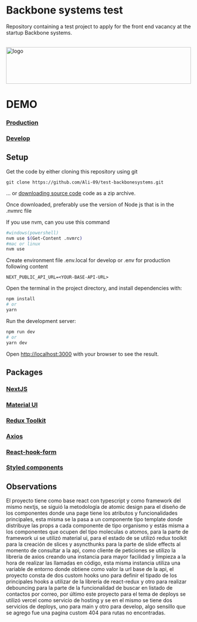 # Backbone systems test

Repository containing a test project to apply for the front end vacancy at the startup Backbone systems.

<br/>
<img src="https://assets.website-files.com/6318e08ac4910dc571c44f02/6318e2d9ffc55451438398bf_BackboneSystems_Blanco.svg" alt="logo" width="100%" height="100"/>

# DEMO
### [Production](https://test-backbonesystems.vercel.app/)
### [Develop](https://test-backbonesystems-develop.vercel.app)

## Setup

Get the code by either cloning this repository using git

```
git clone https://github.com/Ali-09/test-backbonesystems.git
```

... or [downloading source code](https://github.com/Ali-09/test-backbonesystems/archive/master.zip) code as a zip archive.

Once downloaded, preferably use the version of Node js that is in the .nvmrc file

If you use nvm, can you use this command

```bash
#windows(powershell)
nvm use $(Get-Content .nvmrc)
#mac or linux
nvm use
```

Create environment file .env.local for develop or .env for production following content
```
NEXT_PUBLIC_API_URL=<YOUR-BASE-API-URL>
```

Open the terminal in the project directory, and install dependencies with:

```bash
npm install
# or
yarn
```

Run the development server:

```bash
npm run dev
# or
yarn dev
```

Open [http://localhost:3000](http://localhost:3000) with your browser to see the result.

## Packages

### [NextJS](https://nextjs.org) 
### [Material UI](https://mui.com/) 
### [Redux Toolkit](https://redux-toolkit.js.org) 
### [Axios](https://axios-http.com/)
### [React-hook-form](https://react-hook-form.com/)
### [Styled components](https://styled-components.com/)

## Observations
El proyecto tiene como base react con typescript y como framework del mismo nextjs,
se siguió la metodología de atomic design para el diseño de los componentes donde una
page tiene los atributos y funcionalidades principales, esta misma se la pasa a un
componente tipo template donde distribuye las props a cada componente de tipo organismo y
estás misma a los componentes que ocupen del tipo moleculas o atomos, para
la parte de framework ui se utilizó material ui, para el estado de se utilizó redux toolkit
para la creación de slices y asyncthunks para la parte de slide effects al momento de consultar
a la api, como cliente de peticiones se utilizo la libreria de axios creando una instancia para
mayor facilidad y limpieza a la hora de realizar las llamadas en código, esta misma instancia utiliza una variable de entorno donde obtiene como valor la url base de la api, el proyecto consta de dos custom hooks
uno para definir el tipado de los principales hooks a utilizar de la librería de react-redux y otro para realizar debouncing
para la parte de la funcionalidad de buscar en listado de contactos por correo, por último este proyecto para el tema de deploys se utilizó vercel como servicio de hosting y se en el mismo se tiene dos servicios de deploys, uno para main y otro para develop, algo sensillo que se agrego fue una pagina custom 404 para rutas no encontradas.
